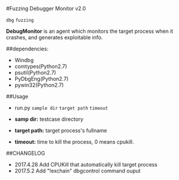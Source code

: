 
#Fuzzing Debugger Monitor v2.0

`dbg` `fuzzing`

**DebugMonitor** is an agent which monitors the  target process when it crashes, 
and generates exploitable info.


##dependencies:

- Windbg
- comtypes(Python2.7)
- psutil(Python2.7)
- PyDbgEng(Python2.7)
- pywin32(Python2.7)



##Usage

- run.py `sample dir` `target path` `timeout`

- **samp dir:** testcase directory
- **target path:** target process's fullname 
- **timeout:** time to kill the process, 0 means cpukill.


##CHANGELOG

- 2017.4.28 Add CPUKill that automatically kill target process
- 2017.5.2  Add "!exchain" dbgcontrol command ouput
